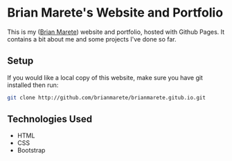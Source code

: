 # Brian Marete's Website and Portfolio

This is my ([Brian Marete](https://twitter.com/brian_marete)) website and portfolio, hosted with Github Pages.
It contains a bit about me and some projects I've done so far.

## Setup

If you would like a local copy of this website, make sure you have git installed then run:
 ```bash
 git clone http://github.com/brianmarete/brianmarete.gitub.io.git
```

## Technologies Used

* HTML
* CSS
* Bootstrap
